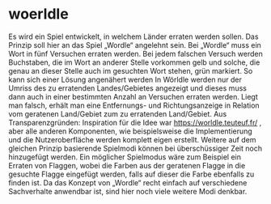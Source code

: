 # woerldle

Es wird ein Spiel entwickelt, in welchem Länder erraten werden sollen.
Das Prinzip soll hier an das Spiel „Wordle“ angelehnt sein. Bei „Wordle“ muss ein Wort in fünf Versuchen erraten werden. Bei jedem falschen Versuch werden Buchstaben, die im Wort an anderer Stelle vorkommen gelb und solche, die genau an dieser Stelle auch im gesuchten Wort stehen, grün markiert. So kann sich einer Lösung angenähert werden
In Wörldle werden nur der Umriss des zu erratenden Landes/Gebietes angezeigt und dieses muss dann auch in einer bestimmten Anzahl an Versuchen erraten werden.
Liegt man falsch, erhält man eine Entfernungs- und Richtungsanzeige in Relation vom geratenen Land/Gebiet zum zu erratenden Land/Gebiet. 
Aus Transparenzgründen: Inspiration für die Idee war https://worldle.teuteuf.fr/ , aber alle anderen Komponenten, wie beispielsweise die Implementierung und die Nutzeroberfläche werden komplett eigen erstellt.
Weitere auf dem gleichen Prinzip basierende Spielmodi können bei überschüssiger Zeit noch hinzugefügt werden. Ein möglicher Spielmodus wäre zum Beispiel ein Erraten von Flaggen, wobei die Farben aus der geratenen Flagge in die gesuchte Flagge eingefügt werden, falls auf dieser die Farbe ebenfalls zu finden ist. Da das Konzept von „Wordle“ recht einfach auf verschiedene Sachverhalte anwendbar ist, sind hier noch viele weitere Modi denkbar.

